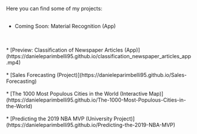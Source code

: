 Here you can find some of my projects:
<br/>
<br/>
* Coming Soon: Material Recognition (App)
<br/>
<br/>
* [Preview: Classification of Newspaper Articles (App)](https://danieleparimbelli95.github.io/classification_newspaper_articles_app.mp4)
<br/>
<br/>
* [Sales Forecasting (Project)](https://danieleparimbelli95.github.io/Sales-Forecasting)
<br/>
<br/>
* [The 1000 Most Populous Cities in the World (Interactive Map)](https://danieleparimbelli95.github.io/The-1000-Most-Populous-Cities-in-the-World)
<br/>
<br/>
* [Predicting the 2019 NBA MVP (University Project)](https://danieleparimbelli95.github.io/Predicting-the-2019-NBA-MVP)


